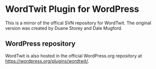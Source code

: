 # WordTwit Plugin for WordPress

This is a mirror of the offical SVN repository for WordTwit.  The original version was created by Duane Storey and Dale Mugford.

## WordPress repository

WordTwit is also hosted in the official WordPress.org repository at https://wordpress.org/plugins/wordtwit/. 

